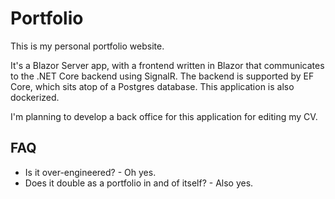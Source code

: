 # Portfolio

This is my personal portfolio website. 

It's a Blazor Server app, with a frontend written in Blazor that communicates to the .NET Core backend using SignalR.
The backend is supported by EF Core, which sits atop of a Postgres database.
This application is also dockerized.

I'm planning to develop a back office for this application for editing my CV.

## FAQ

* Is it over-engineered? - Oh yes. 
* Does it double as a portfolio in and of itself? - Also yes.
